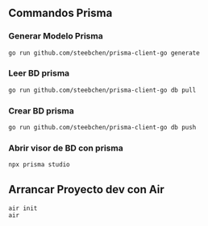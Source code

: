 
## Commandos Prisma

### Generar Modelo Prisma

```bash
go run github.com/steebchen/prisma-client-go generate
```
### Leer BD prisma

```bash
go run github.com/steebchen/prisma-client-go db pull
```
### Crear BD prisma

```bash
go run github.com/steebchen/prisma-client-go db push
```
### Abrir visor de BD con prisma

```bash
npx prisma studio
```

## Arrancar Proyecto dev con Air
```
air init
air
```